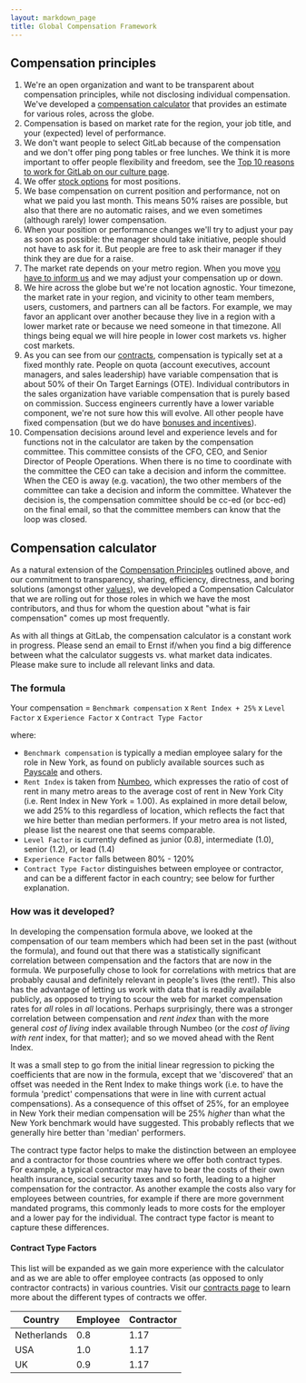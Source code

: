 ```yaml
---
layout: markdown_page
title: Global Compensation Framework
---
```



## Compensation principles

1. We're an open organization and want to be transparent about compensation principles, while not disclosing individual compensation. We've developed a [compensation calculator](#compensation-calculator) that provides an estimate for various roles, across the globe.
1. Compensation is based on market rate for the region, your job title, and your (expected) level of performance.
1. We don't want people to select GitLab because of the compensation and we don't offer ping pong tables or free lunches. We think it is more important to offer people flexibility and freedom, see the [Top 10 reasons to work for GitLab on our culture page](/culture/#advantages/).
1. We offer [stock options](/handbook/stock-options/) for most positions.
1. We base compensation on current position and performance, not on what we paid you last month. This means 50% raises are possible, but also that there are no automatic raises, and we even sometimes (although rarely) lower compensation.
1. When your position or performance changes we'll try to adjust your pay as soon as possible: the manager should take initiative, people should not have to ask for it. But people are free to ask their manager if they think they are due for a raise.
1. The market rate depends on your metro region. When you move [you have to inform us](/handbook/people-operations/#relocation) and we may adjust your compensation up or down.
1. We hire across the globe but we're not location agnostic. Your timezone, the market rate in your region, and vicinity to other team members, users, customers, and partners can all be factors. For example, we may favor an applicant over another because they live in a region with a lower market rate or because we need someone in that timezone. All things being equal we will hire people in lower cost markets vs. higher cost markets.
1. As you can see from our [contracts](/handbook/contracts/), compensation is typically set at a fixed monthly rate. People on quota (account executives, account managers, and sales leadership) have variable compensation that is about 50% of their On Target Earnings (OTE). Individual contributors in the sales organization have variable compensation that is purely based on commission. Success engineers currently have a lower variable component, we're not sure how this will evolve. All other people have fixed compensation (but we do have [bonuses and incentives](/handbook/#incentives)).
1. Compensation decisions around level and experience levels and for functions not in the calculator are taken by the compensation committee<a name="compensation-committee"></a>. This committee consists of the CFO, CEO, and Senior Director of People Operations. When there is no time to coordinate with the committee the CEO can take a decision and inform the committee. When the CEO is away (e.g. vacation), the two other members of the committee can take a decision and inform the committee. Whatever the decision is, the compensation committee should be cc-ed (or bcc-ed) on the final email, so that the committee members can know that the loop was closed.

## Compensation calculator

As a natural extension of the [Compensation Principles](#compensation-principles) outlined above, and our commitment to transparency, sharing, efficiency, directness, and boring solutions (amongst other [values](/handbook/people-operations/#values)), we developed a Compensation Calculator that we are rolling out for those roles in which we have the most contributors, and thus for whom the question about "what is fair compensation" comes up most frequently.

As with all things at GitLab, the compensation calculator is a constant work in progress. Please send an email to Ernst if/when you find a big difference between what the calculator suggests vs. what market data indicates. Please make sure to include all relevant links and data.

### The formula

Your compensation = `Benchmark compensation` x `Rent Index + 25%` x `Level Factor` x `Experience Factor` x `Contract Type Factor`

where:

- `Benchmark compensation` is typically a median employee salary for the role in New York, as found on publicly available sources such as [Payscale](http://www.payscale.com) and others.
- `Rent Index` is taken from [Numbeo](https://www.numbeo.com/cost-of-living/rankings.jsp), which expresses the ratio of cost of rent in many metro areas to the average cost of rent in New York City (i.e. Rent Index in New York = 1.00). As explained in more detail below, we add 25% to this regardless of location, which reflects the fact that we hire better than median performers. If your metro area is not listed, please list the nearest one that seems comparable.
- `Level Factor` is currently defined as junior (0.8), intermediate (1.0), senior (1.2), or lead (1.4)
- `Experience Factor` falls between 80% - 120%
- `Contract Type Factor` distinguishes between employee or contractor, and can be a different factor in each country; see below for further explanation.

### How was it developed?

In developing the compensation formula above, we looked at the compensation of our team members which had been set in the past (without the formula), and found out that there was a statistically significant correlation between compensation and the factors that are now in the formula. We purposefully chose to look for correlations with metrics that are probably causal and definitely relevant in people's lives (the rent!). This also has the advantage of letting us work with data that is readily available publicly, as opposed to trying to scour the web for market compensation rates for _all_ roles in _all_ locations. Perhaps surprisingly, there was a stronger correlation between compensation and _rent index_ than with the more general _cost of living_ index available through Numbeo (or the _cost of living with rent_ index, for that matter); and so we moved ahead with the Rent Index.

It was a small step to go from the initial linear regression to picking the coefficients that are now in the formula, except that we 'discovered' that an offset was needed in the Rent Index to make things work (i.e. to have the formula 'predict' compensations that were in line with current actual compensations). As a consequence of this offset of 25%, for an employee in New York their median compensation will be 25% _higher_ than what the New York benchmark would have suggested. This probably reflects that we generally hire better than 'median' performers.

The contract type factor helps to make the distinction between an employee and a contractor for those countries where we offer both contract types. For example, a typical contractor may have to bear the costs of their own health insurance, social security taxes and so forth, leading to a higher compensation for the contractor. As another example the costs also vary for employees between countries, for example if there are more government mandated programs, this commonly leads to more costs for the employer and a lower pay for the individual. The contract type factor is meant to capture these differences.

#### Contract Type Factors

This list will be expanded as we gain more experience with the calculator and as we are able to offer employee contracts (as opposed to only contractor contracts) in various countries. Visit our [contracts page](https://about.gitlab.com/handbook/contracts/) to learn more about the different types of contracts we offer.

| Country | Employee | Contractor |
| --------| -------- | ---------- |
| Netherlands | 0.8 | 1.17 |
| USA | 1.0 | 1.17 |
| UK | 0.9 | 1.17 |
